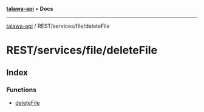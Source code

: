 [**talawa-api**](../../../../README.md) • **Docs**

***

[talawa-api](../../../../modules.md) / REST/services/file/deleteFile

# REST/services/file/deleteFile

## Index

### Functions

- [deleteFile](functions/deleteFile.md)
